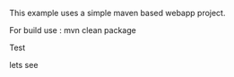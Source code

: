 This example uses a simple maven based webapp project.

For build use : mvn clean package

Test

lets see

